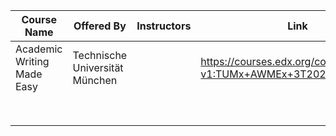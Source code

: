 | Course Name                | Offered By                     | Instructors | Link                                                         | Personal Coverage | hand_note name | Personal Rating |
| -------------------------- | ------------------------------ | ----------- | ------------------------------------------------------------ | ----------------- | -------------- | --------------- |
| Academic Writing Made Easy | Technische Universität München |             | [https://courses.edx.org/courses/course-v1:TUMx+AWMEx+3T2020/course/ ](https://courses.edx.org/courses/course-v1:TUMx+AWMEx+3T2020/course/) | Unit 1            | acwr_made_easy |                 |
|                            |                                |             |                                                              |                   |                |                 |
|                            |                                |             |                                                              |                   |                |                 |
|                            |                                |             |                                                              |                   |                |                 |
|                            |                                |             |                                                              |                   |                |                 |
|                            |                                |             |                                                              |                   |                |                 |
|                            |                                |             |                                                              |                   |                |                 |
|                            |                                |             |                                                              |                   |                |                 |
|                            |                                |             |                                                              |                   |                |                 |

